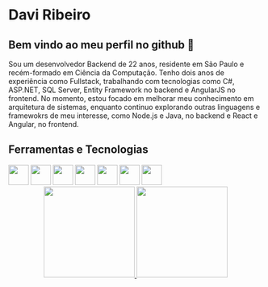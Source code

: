 # Davi Ribeiro  
## Bem vindo ao meu perfil no github 👋

Sou um desenvolvedor Backend de 22 anos, residente em São Paulo e recém-formado em Ciência da Computação. Tenho dois anos de experiência como Fullstack, trabalhando com tecnologias como C#, ASP.NET, SQL Server, Entity Framework no backend e AngularJS no frontend. No momento, estou focado em melhorar meu conhecimento em arquitetura de sistemas, enquanto continuo explorando outras linguagens e framewokrs de meu interesse, como Node.js e Java, no backend e React e Angular, no frontend. 
<br>
## Ferramentas e Tecnologias
<div style="display: inline_block">
  <img loading="lazy" src="https://cdn.jsdelivr.net/gh/devicons/devicon@latest/icons/csharp/csharp-original.svg" width="40" height="40"/>
  <img loading="lazy" src="https://cdn.jsdelivr.net/gh/devicons/devicon@latest/icons/microsoftsqlserver/microsoftsqlserver-original-wordmark.svg" width="40" height="40"/>
  <img loading="lazy" src="https://cdn.jsdelivr.net/gh/devicons/devicon@latest/icons/nodejs/nodejs-original-wordmark.svg" width="40" height="40"/>
  <img loading="lazy" src="https://cdn.jsdelivr.net/gh/devicons/devicon@latest/icons/javascript/javascript-original.svg" width="40" height="40"/>
  <img loading="lazy" src="https://cdn.jsdelivr.net/gh/devicons/devicon@latest/icons/angular/angular-original.svg" width="40" height="40"/>
  <img loading="lazy" src="https://cdn.jsdelivr.net/gh/devicons/devicon@latest/icons/mysql/mysql-original-wordmark.svg" width="40" height="40"/>
  <img loading="lazy" src="https://cdn.jsdelivr.net/gh/devicons/devicon@latest/icons/git/git-original.svg" width="40" height="40"/>
</div>

<div align="center">
  <a href="https://github.com/ribeirodavi04">
  <img loading="lazy" height="180em" src="https://github-readme-stats.vercel.app/api/top-langs/?username=ribeirodavi04&layout=compact&langs_count=7&theme=dracula"/>
  <img loading="lazy" height="180em" src="https://github-readme-stats.vercel.app/api?username=ribeirodavi04&show_icons=true&theme=dracula&include_all_commits=true&count_private=true"/>
</div>
  
<!--
**ribeirodavi04/ribeirodavi04** is a ✨ _special_ ✨ repository because its `README.md` (this file) appears on your GitHub profile.

Here are some ideas to get you started:

- 🔭 I’m currently working on ...
- 🌱 I’m currently learning ...
- 👯 I’m looking to collaborate on ...
- 🤔 I’m looking for help with ...
- 💬 Ask me about ...
- 📫 How to reach me: ...
- 😄 Pronouns: ...
- ⚡ Fun fact: ...
-->
